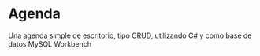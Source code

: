 <h1>Agenda</h1>
<p>Una agenda simple  de escritorio, tipo CRUD, utilizando C# y como base de datos MySQL Workbench</p>
